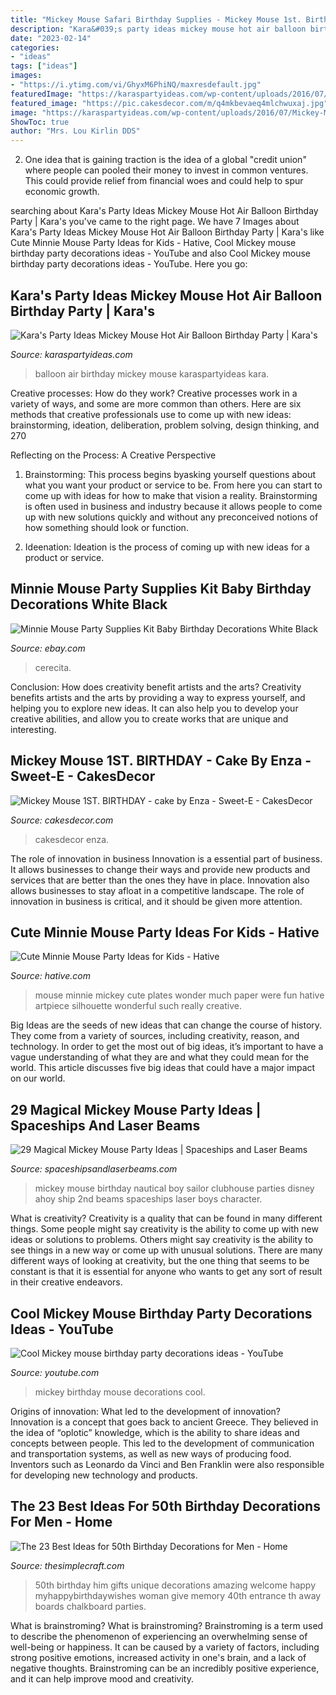 ```yaml
---
title: "Mickey Mouse Safari Birthday Supplies - Mickey Mouse 1st. Birthday"
description: "Kara&#039;s party ideas mickey mouse hot air balloon birthday party"
date: "2023-02-14"
categories:
- "ideas"
tags: ["ideas"]
images:
- "https://i.ytimg.com/vi/GhyxM6PhiNQ/maxresdefault.jpg"
featuredImage: "https://karaspartyideas.com/wp-content/uploads/2016/07/Mickey-Mouse-Hot-Air-Balloon-Birthday-Party-via-Karas-Party-Ideas-KarasPartyIdeas.com6_.jpg"
featured_image: "https://pic.cakesdecor.com/m/q4mkbevaeq4mlchwuxaj.jpg"
image: "https://karaspartyideas.com/wp-content/uploads/2016/07/Mickey-Mouse-Hot-Air-Balloon-Birthday-Party-via-Karas-Party-Ideas-KarasPartyIdeas.com6_.jpg"
ShowToc: true
author: "Mrs. Lou Kirlin DDS"
---
```



2. One idea that is gaining traction is the idea of a global "credit union" where people can pooled their money to invest in common ventures. This could provide relief from financial woes and could help to spur economic growth.

	

		
searching about Kara&#039;s Party Ideas Mickey Mouse Hot Air Balloon Birthday Party | Kara&#039;s you've came to the right page. We have 7 Images about Kara&#039;s Party Ideas Mickey Mouse Hot Air Balloon Birthday Party | Kara&#039;s like Cute Minnie Mouse Party Ideas for Kids - Hative, Cool Mickey mouse birthday party decorations ideas - YouTube and also Cool Mickey mouse birthday party decorations ideas - YouTube. Here you go:
		
    
## Kara&#039;s Party Ideas Mickey Mouse Hot Air Balloon Birthday Party | Kara&#039;s

<img loading=lazy src="https://karaspartyideas.com/wp-content/uploads/2016/07/Mickey-Mouse-Hot-Air-Balloon-Birthday-Party-via-Karas-Party-Ideas-KarasPartyIdeas.com6_.jpg" onerror="this.onerror=null;this.src='https://tse4.mm.bing.net/th?id=OIP.Rsni-8pifHDXJ9aAOJdmPQHaLH&amp;pid=15.1';" alt="Kara&#039;s Party Ideas Mickey Mouse Hot Air Balloon Birthday Party | Kara&#039;s">

_Source: karaspartyideas.com_

>balloon air birthday mickey mouse karaspartyideas kara. 

	

Creative processes: How do they work?
Creative processes work in a variety of ways, and some are more common than others. Here are six methods that creative professionals use to come up with new ideas: brainstorming, ideation, deliberation, problem solving, design thinking, and 270

Reflecting on the Process: A Creative Perspective

1. Brainstorming: This process begins byasking yourself questions about what you want your product or service to be. From here you can start to come up with ideas for how to make that vision a reality. Brainstorming is often used in business and industry because it allows people to come up with new solutions quickly and without any preconceived notions of how something should look or function.

2. Ideenation: Ideation is the process of coming up with new ideas for a product or service.

    
## Minnie Mouse Party Supplies Kit Baby Birthday Decorations White Black

<img loading=lazy src="https://i.ebayimg.com/images/i/112945884527-0-1/s-l1000.jpg" onerror="this.onerror=null;this.src='https://tse4.mm.bing.net/th?id=OIP.ItOCtK2pQFTGW1X7jOA9UQHaIy&amp;pid=15.1';" alt="Minnie Mouse Party Supplies Kit Baby Birthday Decorations White Black">

_Source: ebay.com_

>cerecita. 

	

Conclusion: How does creativity benefit artists and the arts?
Creativity benefits artists and the arts by providing a way to express yourself, and helping you to explore new ideas. It can also help you to develop your creative abilities, and allow you to create works that are unique and interesting.

    
## Mickey Mouse 1ST. BIRTHDAY - Cake By Enza - Sweet-E - CakesDecor

<img loading=lazy src="https://pic.cakesdecor.com/m/q4mkbevaeq4mlchwuxaj.jpg" onerror="this.onerror=null;this.src='https://tse1.mm.bing.net/th?id=OIP.fmnZVYqijN4Wzu27zy2hpwHaNK&amp;pid=15.1';" alt="Mickey Mouse 1ST. BIRTHDAY - cake by Enza - Sweet-E - CakesDecor">

_Source: cakesdecor.com_

>cakesdecor enza. 

	

The role of innovation in business
Innovation is a essential part of business. It allows businesses to change their ways and provide new products and services that are better than the ones they have in place. Innovation also allows businesses to stay afloat in a competitive landscape. The role of innovation in business is critical, and it should be given more attention.

    
## Cute Minnie Mouse Party Ideas For Kids - Hative

<img loading=lazy src="https://hative.com/wp-content/uploads/2015/03/minnie-mouse-party-ideas/2-minnie-mouse-party-ideas.jpg" onerror="this.onerror=null;this.src='https://tse3.mm.bing.net/th?id=OIP.EZj-5ZJcfPOb55UflFivUAHaLI&amp;pid=15.1';" alt="Cute Minnie Mouse Party Ideas for Kids - Hative">

_Source: hative.com_

>mouse minnie mickey cute plates wonder much paper were fun hative artpiece silhouette wonderful such really creative. 

	

Big Ideas are the seeds of new ideas that can change the course of history. They come from a variety of sources, including creativity, reason, and technology. In order to get the most out of big ideas, it’s important to have a vague understanding of what they are and what they could mean for the world. This article discusses five big ideas that could have a major impact on our world.

    
## 29 Magical Mickey Mouse Party Ideas | Spaceships And Laser Beams

<img loading=lazy src="http://spaceshipsandlaserbeams.com/wp-content/uploads/2016/02/9-A-Nautical-Mickey-Mouse-Birthday-Party.jpg" onerror="this.onerror=null;this.src='https://tse3.mm.bing.net/th?id=OIP.SBcwQ30_5jBP7WM9KFnPEQHaLH&amp;pid=15.1';" alt="29 Magical Mickey Mouse Party Ideas | Spaceships and Laser Beams">

_Source: spaceshipsandlaserbeams.com_

>mickey mouse birthday nautical boy sailor clubhouse parties disney ahoy ship 2nd beams spaceships laser boys character. 

	

What is creativity?
Creativity is a quality that can be found in many different things. Some people might say creativity is the ability to come up with new ideas or solutions to problems. Others might say creativity is the ability to see things in a new way or come up with unusual solutions. There are many different ways of looking at creativity, but the one thing that seems to be constant is that it is essential for anyone who wants to get any sort of result in their creative endeavors.

    
## Cool Mickey Mouse Birthday Party Decorations Ideas - YouTube

<img loading=lazy src="https://i.ytimg.com/vi/GhyxM6PhiNQ/maxresdefault.jpg" onerror="this.onerror=null;this.src='https://tse3.mm.bing.net/th?id=OIP.L9M5ij1Mum2PCQQzD71VpQHaEK&amp;pid=15.1';" alt="Cool Mickey mouse birthday party decorations ideas - YouTube">

_Source: youtube.com_

>mickey birthday mouse decorations cool. 

	

Origins of innovation: What led to the development of innovation?
Innovation is a concept that goes back to ancient Greece. They believed in the idea of “oplotic” knowledge, which is the ability to share ideas and concepts between people. This led to the development of communication and transportation systems, as well as new ways of producing food. Inventors such as Leonardo da Vinci and Ben Franklin were also responsible for developing new technology and products.

    
## The 23 Best Ideas For 50th Birthday Decorations For Men - Home

<img loading=lazy src="https://thesimplecraft.com/wp-content/uploads/2019/08/50th-birthday-decorations-for-men-best-of-27-unique-50th-birthday-ideas-for-men-and-women-my-happy-of-50th-birthday-decorations-for-men.jpg" onerror="this.onerror=null;this.src='https://tse2.mm.bing.net/th?id=OIP.IFAxYR-K-hM-NGB2ipcp-QHaJ4&amp;pid=15.1';" alt="The 23 Best Ideas for 50th Birthday Decorations for Men - Home">

_Source: thesimplecraft.com_

>50th birthday him gifts unique decorations amazing welcome happy myhappybirthdaywishes woman give memory 40th entrance th away boards chalkboard parties. 

	

What is brainstroming?
What is brainstroming? Brainstroming is a term used to describe the phenomenon of experiencing an overwhelming sense of well-being or happiness. It can be caused by a variety of factors, including strong positive emotions, increased activity in one's brain, and a lack of negative thoughts. Brainstroming can be an incredibly positive experience, and it can help improve mood and creativity.

